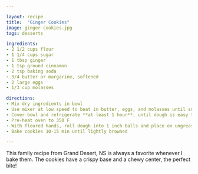 ```yaml
---

layout: recipe
title:  "Ginger Cookies"
image: ginger-cookies.jpg
tags: desserts

ingredients:
- 2 1/2 cups flour
- 1 1/4 cups sugar
- 1 tbsp ginger
- 1 tsp ground cinnamon
- 2 tsp baking soda
- 3/4 butter or margarine, softened
- 2 large eggs
- 1/3 cup molasses

directions:
- Mix dry ingredients in bowl
- Use mixer at low speed to beat in butter, eggs, and molasses until smooth
- Cover bowl and refrigerate **at least 1 hour**, until dough is easy to handle
- Pre-heat oven to 350 F
- With floured hands, roll dough into 1 inch balls and place on ungreased cookie sheet about 2 inches apart, and slightly flatten each ball
- Bake cookies 10-15 min until lightly browned

---
```


This family recipe from Grand Desert, NS is always a favorite whenever I bake them. The cookies have a crispy base and a chewy center, the perfect bite!
